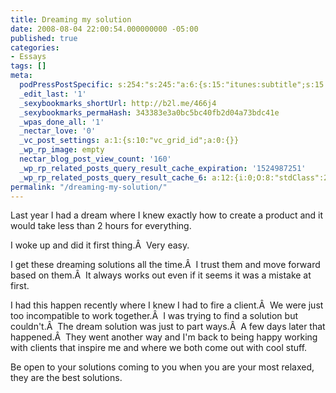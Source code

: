 ```yaml
---
title: Dreaming my solution
date: 2008-08-04 22:00:54.000000000 -05:00
published: true
categories:
- Essays
tags: []
meta:
  podPressPostSpecific: s:254:"s:245:"a:6:{s:15:"itunes:subtitle";s:15:"##PostExcerpt##";s:14:"itunes:summary";s:15:"##PostExcerpt##";s:15:"itunes:keywords";s:17:"##WordPressCats##";s:13:"itunes:author";s:10:"##Global##";s:15:"itunes:explicit";s:2:"No";s:12:"itunes:block";s:2:"No";}";";
  _edit_last: '1'
  _sexybookmarks_shortUrl: http://b2l.me/466j4
  _sexybookmarks_permaHash: 343383e3a0bc5bc40fb2d04a73bdc41e
  _wpas_done_all: '1'
  _nectar_love: '0'
  _vc_post_settings: a:1:{s:10:"vc_grid_id";a:0:{}}
  _wp_rp_image: empty
  nectar_blog_post_view_count: '160'
  _wp_rp_related_posts_query_result_cache_expiration: '1524987251'
  _wp_rp_related_posts_query_result_cache_6: a:12:{i:0;O:8:"stdClass":2:{s:7:"post_id";s:4:"3412";s:5:"score";s:17:"29.64142963930798";}i:1;O:8:"stdClass":2:{s:7:"post_id";s:3:"627";s:5:"score";s:17:"26.12267530592472";}i:2;O:8:"stdClass":2:{s:7:"post_id";s:3:"272";s:5:"score";s:16:"24.1996129272252";}i:3;O:8:"stdClass":2:{s:7:"post_id";s:3:"673";s:5:"score";s:17:"19.51891404328963";}i:4;O:8:"stdClass":2:{s:7:"post_id";s:4:"4388";s:5:"score";s:18:"18.800082026879643";}i:5;O:8:"stdClass":2:{s:7:"post_id";s:3:"626";s:5:"score";s:18:"18.066544512719606";}i:6;O:8:"stdClass":2:{s:7:"post_id";s:3:"620";s:5:"score";s:18:"18.066544512719606";}i:7;O:8:"stdClass":2:{s:7:"post_id";s:3:"388";s:5:"score";s:18:"17.548670227306125";}i:8;O:8:"stdClass":2:{s:7:"post_id";s:4:"1198";s:5:"score";s:18:"17.201824784153313";}i:9;O:8:"stdClass":2:{s:7:"post_id";s:3:"313";s:5:"score";s:18:"17.201824784153313";}i:10;O:8:"stdClass":2:{s:7:"post_id";s:4:"3577";s:5:"score";s:17:"17.03819112981052";}i:11;O:8:"stdClass":2:{s:7:"post_id";s:3:"586";s:5:"score";s:17:"16.62646063925534";}}
permalink: "/dreaming-my-solution/"
---
```

<p>Last year I had a dream where I knew exactly how to create a product and it would take less than 2 hours for everything.</p>
<p>I woke up and did it first thing.Â  Very easy.</p>
<p>I get these dreaming solutions all the time.Â  I trust them and move forward based on them.Â  It always works out even if it seems it was a mistake at first.</p>
<p>I had this happen recently where I knew I had to fire a client.Â  We were just too incompatible to work together.Â  I was trying to find a solution but couldn't.Â  The dream solution was just to part ways.Â  A few days later that happened.Â  They went another way and I'm back to being happy working with clients that inspire me and where we both come out with cool stuff.</p>
<p>Be open to your solutions coming to you when you are your most relaxed, they are the best solutions.</p>
